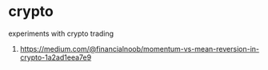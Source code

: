 # crypto
experiments with crypto trading

1. https://medium.com/@financialnoob/momentum-vs-mean-reversion-in-crypto-1a2ad1eea7e9
